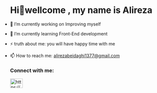 <h1 align="center">Hi👋wellcome , my name is Alireza </h1>

- 🔭 I’m currently working on Improving myself
- 🌱 I’m currently learning Front-End development
-  ⚡ truth about me: you will have happy time with me 
- 📫 How to reach me: alirezabeidaghi1377@gmail.com


  <h3 align="left">Connect with me:</h3>
  <a href="https://www.linkedin.com/in/alireza-beydaghi-249104260/" target="blank"><img align="center" src="https://raw.githubusercontent.com/rahuldkjain/github-profile- readme-generator/master/src/images/icons/Social/linked-in-alt.svg" alt="https://www.linkedin.com/in/ahmadreza-mozaffary/" height="30" width="40" /></a>
